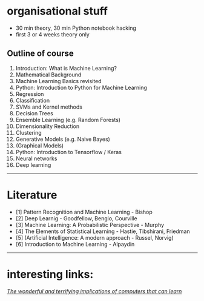 # organisational stuff

- 30 min theory, 30 min Python notebook hacking
- first 3 or 4 weeks theory only

## Outline of course

1. Introduction: What is Machine Learning? 
2. Mathematical Background 
3. Machine Learning Basics revisited
4. Python: Introduction to Python for Machine Learning
5. Regression
6. Classification 
8. SVMs and Kernel methods
9. Decision Trees
10. Ensemble Learning (e.g. Random Forests)
11. Dimensionality Reduction
12. Clustering 
13. Generative Models (e.g. Naive Bayes)
14. (Graphical Models)
15. Python: Introduction to Tensorflow / Keras
17. Neural networks
17. Deep learning

------------
# Literature

- [1] Pattern Recognition and Machine Learning - Bishop
- [2] Deep Learnig - Goodfellow, Bengio, Courville
- [3] Machine Learning: A Probabilistic Perspective - Murphy
- [4] The Elements of Statistical Learning - Hastie, Tibshirani, Friedman
- [5] (Artificial Intelligence: A modern approach - Russel, Norvig)
- [6] Introduction to Machine Learning - Alpaydin

----

# interesting links:

[*The wonderful and terrifying implications of computers that can learn*](https://www.youtube.com/watch?v=t4kyRyKyOpo)
